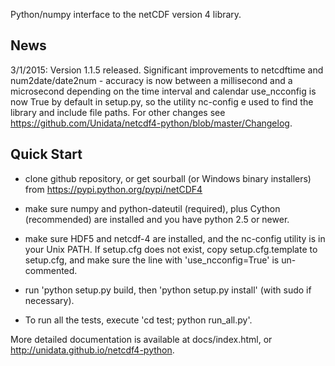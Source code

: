 Python/numpy interface to the netCDF version 4 library.

News
----

3/1/2015: Version 1.1.5 released.  Significant improvements to netcdftime and 
num2date/date2num - accuracy is now between a millisecond and a microsecond depending
on the time interval and calendar use_ncconfig is now True by default
in setup.py, so the utility nc-config e used to find the library and
include file paths.  For other changes see https://github.com/Unidata/netcdf4-python/blob/master/Changelog.

Quick Start
-----------

* clone github repository, or get sourball (or Windows binary installers) from
  https://pypi.python.org/pypi/netCDF4

* make sure numpy and python-dateutil (required), plus Cython (recommended) are
  installed and you have python 2.5 or newer.

* make sure HDF5 and netcdf-4 are installed, and the nc-config utility
  is in your Unix PATH. If setup.cfg does not exist, copy setup.cfg.template
  to setup.cfg, and make sure the line with 'use_ncconfig=True' is 
  un-commented.

* run 'python setup.py build, then 'python setup.py install' (with sudo
  if necessary).

* To run all the tests, execute 'cd test; python run_all.py'.

More detailed documentation is available at docs/index.html, or
http://unidata.github.io/netcdf4-python.

